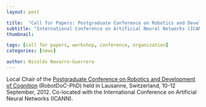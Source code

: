 ```yaml
---
layout: post

title:  "Call for Papers: Postgraduate Conference on Robotics and Development of Cognition"
subtitle: "International Conference on Artificial Neural Networks (ICANN)"
thumbnail: 

tags: [call for papers, workshop, conference, organization]
categories: [news]

author: Nicolás Navarro-Guerrero
---
```


Local Chair of the <a href="http://www.robotdoc.org/conference" target="_blank">Postgraduate Conference on Robotics and Development of Cognition</a> (RobotDoC-PhD) held in Lausanne, Switzerland, 10-12 September, 2012. Co-located with the International Conference on Artificial Neural Networks (ICANN).

<!--more-->

